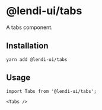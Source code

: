 # @lendi-ui/tabs

A tabs component.

## Installation

```
yarn add @lendi-ui/tabs
```

## Usage

```
import Tabs from '@lendi-ui/tabs';

<Tabs />
```
